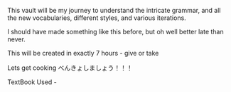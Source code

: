 
This vault will be my journey to understand the intricate grammar, and all the new vocabularies, different styles, and various iterations. 

I should have made something like this before, but oh well better late than never.

This will be created in exactly 7 hours - give or take

Lets get cooking
べんきょしましょう！！！


TextBook Used - 